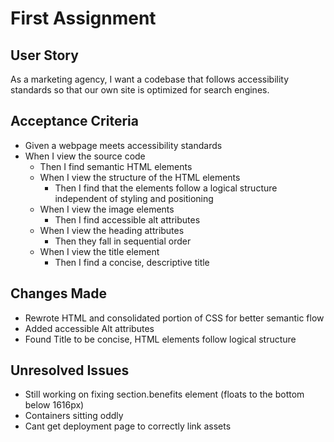 # First Assignment

## User Story
As a marketing agency, I want a codebase that follows accessibility standards so that our own site is optimized for search engines.

## Acceptance Criteria
- Given a webpage meets accessibility standards
- When I view the source code
  - Then I find semantic HTML elements
  - When I view the structure of the HTML elements
    - Then I find that the elements follow a logical structure independent of styling and positioning
  - When I view the image elements
    - Then I find accessible alt attributes
  - When I view the heading attributes
    - Then they fall in sequential order
  - When I view the title element
    - Then I find a concise, descriptive title

## Changes Made
- Rewrote HTML and consolidated portion of CSS for better semantic flow
- Added accessible Alt attributes
- Found Title to be concise, HTML elements follow logical structure

## Unresolved Issues
- Still working on fixing section.benefits element (floats to the bottom below 1616px)
- Containers sitting oddly
- Cant get deployment page to correctly link assets


